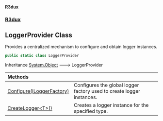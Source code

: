 #### [R3dux](R3dux.md 'R3dux')
### [R3dux](R3dux.md#R3dux 'R3dux')

## LoggerProvider Class

Provides a centralized mechanism to configure and obtain logger instances.

```csharp
public static class LoggerProvider
```

Inheritance [System.Object](https://docs.microsoft.com/en-us/dotnet/api/System.Object 'System.Object') &#129106; LoggerProvider

| Methods | |
| :--- | :--- |
| [Configure(ILoggerFactory)](LoggerProvider.Configure(ILoggerFactory).md 'R3dux.LoggerProvider.Configure(Microsoft.Extensions.Logging.ILoggerFactory)') | Configures the global logger factory used to create logger instances. |
| [CreateLogger&lt;T&gt;()](LoggerProvider.CreateLogger_T_().md 'R3dux.LoggerProvider.CreateLogger<T>()') | Creates a logger instance for the specified type. |
